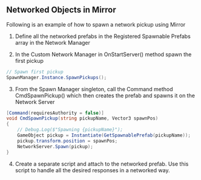 ## Networked Objects in Mirror

Following is an example of how to spawn a network pickup using Mirror

1. Define all the networked prefabs in the Registered Spawnable Prefabs array in the Network Manager

2. In the Custom Network Manager in OnStartServer() method spawn the first pickup

```csharp
// Spawn first pickup
SpawnManager.Instance.SpawnPickups();
```

3. From the Spawn Manager singleton, call the Command method CmdSpawnPickup() which then creates the prefab and spawns it on the Network Server

```csharp
[Command(requiresAuthority = false)]
void CmdSpawnPickup(string pickupName, Vector3 spawnPos)
{
	// Debug.Log($"Spawning {pickupName}");
	GameObject pickup = Instantiate(GetSpawnablePrefab(pickupName));
	pickup.transform.position = spawnPos;
	NetworkServer.Spawn(pickup);
}
```

4. Create a separate script and attach to the networked prefab. Use this script to handle all the desired responses in a networked way.
